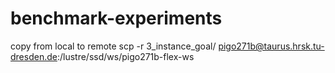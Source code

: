 # benchmark-experiments


copy from local to remote
scp -r 3_instance_goal/ pigo271b@taurus.hrsk.tu-dresden.de:/lustre/ssd/ws/pigo271b-flex-ws
